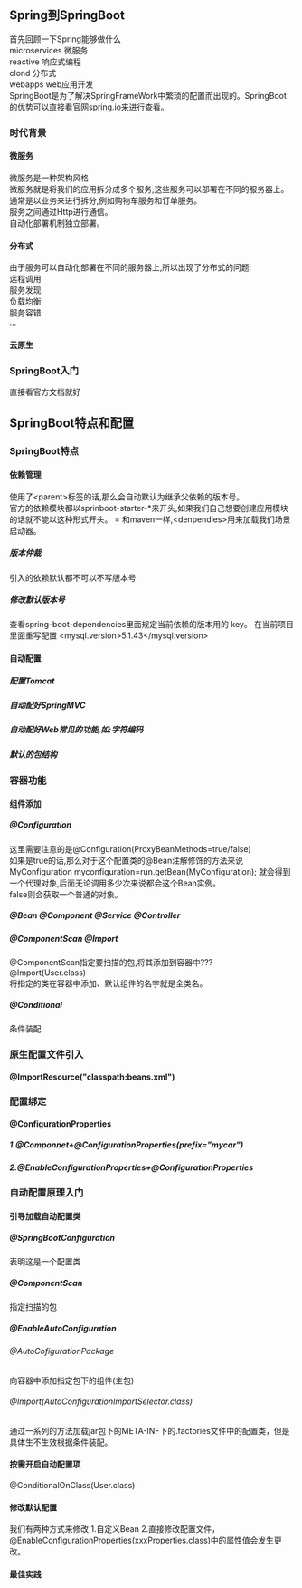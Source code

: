 ## Spring到SpringBoot
首先回顾一下Spring能够做什么  
microservices 微服务  
reactive 响应式编程  
clond 分布式  
webapps web应用开发  
SpringBoot是为了解决SpringFrameWork中繁琐的配置而出现的。SpringBoot的优势可以直接看官网spring.io来进行查看。  
### 时代背景  
#### 微服务 
微服务是一种架构风格   
微服务就是将我们的应用拆分成多个服务,这些服务可以部署在不同的服务器上。  
通常是以业务来进行拆分,例如购物车服务和订单服务。   
服务之间通过Http进行通信。  
自动化部署机制独立部署。  
#### 分布式
由于服务可以自动化部署在不同的服务器上,所以出现了分布式的问题:  
远程调用   
服务发现  
负载均衡  
服务容错  
...
#### 云原生  
### SpringBoot入门
直接看官方文档就好  
## SpringBoot特点和配置  
### SpringBoot特点  
#### 依赖管理
使用了\<parent>标签的话,那么会自动默认为继承父依赖的版本号。  
官方的依赖模块都以sprinboot-starter-*来开头,如果我们自己想要创建应用模块的话就不能以这种形式开头。  =
和maven一样,\<denpendies>用来加载我们场景启动器。  
##### 版本仲裁  
引入的依赖默认都不可以不写版本号　 
##### 修改默认版本号  
查看spring-boot-dependencies里面规定当前依赖的版本用的 key。
在当前项目里面重写配置
    <properties>
        <mysql.version>5.1.43</mysql.version>
    </properties>  
#### 自动配置  
##### 配置Tomcat  
##### 自动配好SpringMVC   
##### 自动配好Web常见的功能,如:字符编码  
##### 默认的包结构  
### 容器功能  
#### 组件添加   
##### @Configuration  
这里需要注意的是@Configuration(ProxyBeanMethods=true/false)  
如果是true的话,那么对于这个配置类的@Bean注解修饰的方法来说  
MyConfiguration myconfiguration=run.getBean(MyConfiguration);
就会得到一个代理对象,后面无论调用多少次来说都会这个Bean实例。  
false则会获取一个普通的对象。  
##### @Bean @Component @Service @Controller  
##### @ComponentScan @Import  
@ComponentScan指定要扫描的包,将其添加到容器中???  
@Import(User.class)  
将指定的类在容器中添加、默认组件的名字就是全类名。  
##### @Conditional  
条件装配  
### 原生配置文件引入  
#### @ImportResource("classpath:beans.xml")
### 配置绑定
#### @ConfigurationProperties
##### 1.@Componnet+@ConfigurationProperties(prefix="mycar")
##### 2.@EnableConfigurationProperties+@ConfigurationProperties
### 自动配置原理入门
#### 引导加载自动配置类
##### @SpringBootConfiguration
表明这是一个配置类  
##### @ComponentScan
指定扫描的包
##### @EnableAutoConfiguration
###### @AutoCofigurationPackage
向容器中添加指定包下的组件(主包)
###### @Import(AutoConfigurationImportSelector.class)
通过一系列的方法加载jar包下的META-INF下的.factories文件中的配置类，但是具体生不生效根据条件装配。
#### 按需开启自动配置项
@ConditionalOnClass(User.class)
#### 修改默认配置
我们有两种方式来修改
1.自定义Bean
2.直接修改配置文件，@EnableConfigurationProperties(xxxProperties.class)中的属性值会发生更改。
#### 最佳实践

